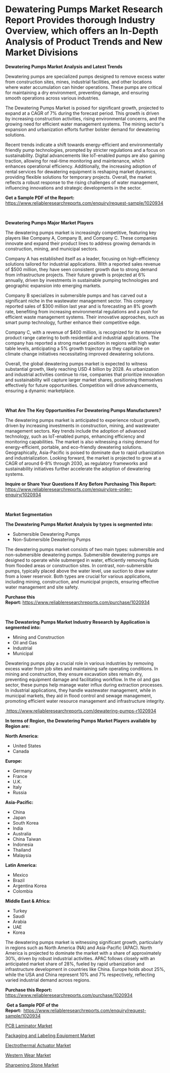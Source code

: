 <p><h1>Dewatering Pumps Market Research Report Provides thorough Industry Overview, which offers an In-Depth Analysis of Product Trends and New Market Divisions</h1></p><p><strong>Dewatering Pumps Market Analysis and Latest Trends</strong></p>
<p><p>Dewatering pumps are specialized pumps designed to remove excess water from construction sites, mines, industrial facilities, and other locations where water accumulation can hinder operations. These pumps are critical for maintaining a dry environment, preventing damage, and ensuring smooth operations across various industries. </p><p>The Dewatering Pumps Market is poised for significant growth, projected to expand at a CAGR of 7% during the forecast period. This growth is driven by increasing construction activities, rising environmental concerns, and the growing need for efficient water management systems. The mining sector's expansion and urbanization efforts further bolster demand for dewatering solutions. </p><p>Recent trends indicate a shift towards energy-efficient and environmentally friendly pump technologies, prompted by stricter regulations and a focus on sustainability. Digital advancements like IoT-enabled pumps are also gaining traction, allowing for real-time monitoring and maintenance, which enhances operational efficiency. Additionally, the increasing adoption of rental services for dewatering equipment is reshaping market dynamics, providing flexible solutions for temporary projects. Overall, the market reflects a robust response to the rising challenges of water management, influencing innovations and strategic developments in the sector.</p></p>
<p><strong>Get a Sample PDF of the Report:&nbsp;</strong> <a href="https://www.reliableresearchreports.com/enquiry/request-sample/1020934?utm_campaign=83&utm_medium=2&utm_source=Github&utm_content=ia&utm_term=04122024&utm_id=dewatering-pumps">https://www.reliableresearchreports.com/enquiry/request-sample/1020934</a></p>
<p>&nbsp;</p>
<p><strong>Dewatering Pumps Major Market Players</strong></p>
<p><p>The dewatering pumps market is increasingly competitive, featuring key players like Company A, Company B, and Company C. These companies innovate and expand their product lines to address growing demands in construction, mining, and municipal sectors.</p><p>Company A has established itself as a leader, focusing on high-efficiency solutions tailored for industrial applications. With a reported sales revenue of $500 million, they have seen consistent growth due to strong demand from infrastructure projects. Their future growth is projected at 6% annually, driven by investments in sustainable pumping technologies and geographic expansion into emerging markets.</p><p>Company B specializes in submersible pumps and has carved out a significant niche in the wastewater management sector. This company reported sales of $300 million last year and is forecasting an 8% growth rate, benefiting from increasing environmental regulations and a push for efficient waste management systems. Their innovative approaches, such as smart pump technology, further enhance their competitive edge.</p><p>Company C, with a revenue of $400 million, is recognized for its extensive product range catering to both residential and industrial applications. The company has reported a strong market position in regions with high water table levels, anticipating a 5% growth trajectory as they capitalize on climate change initiatives necessitating improved dewatering solutions.</p><p>Overall, the global dewatering pumps market is expected to witness substantial growth, likely reaching USD 4 billion by 2028. As urbanization and industrial activities continue to rise, companies that prioritize innovation and sustainability will capture larger market shares, positioning themselves effectively for future opportunities. Competition will drive advancements, ensuring a dynamic marketplace.</p></p>
<p>&nbsp;</p>
<p><strong>What Are The Key Opportunities For Dewatering Pumps Manufacturers?</strong></p>
<p><p>The dewatering pumps market is anticipated to experience robust growth, driven by increasing investments in construction, mining, and wastewater management sectors. Key trends include the adoption of advanced technology, such as IoT-enabled pumps, enhancing efficiency and monitoring capabilities. The market is also witnessing a rising demand for energy-efficient, portable, and eco-friendly dewatering solutions. Geographically, Asia-Pacific is poised to dominate due to rapid urbanization and industrialization. Looking forward, the market is projected to grow at a CAGR of around 6-8% through 2030, as regulatory frameworks and sustainability initiatives further accelerate the adoption of dewatering systems.</p></p>
<p><strong>Inquire or Share Your Questions If Any Before Purchasing This Report:</strong> <a href="https://www.reliableresearchreports.com/enquiry/pre-order-enquiry/1020934?utm_campaign=83&utm_medium=2&utm_source=Github&utm_content=ia&utm_term=04122024&utm_id=dewatering-pumps">https://www.reliableresearchreports.com/enquiry/pre-order-enquiry/1020934</a></p>
<p>&nbsp;</p>
<p><strong>Market Segmentation</strong></p>
<p><strong>The Dewatering Pumps Market Analysis by types is segmented into:</strong></p>
<p><ul><li>Submersible Dewatering Pumps</li><li>Non-Submersible Dewatering Pumps</li></ul></p>
<p><p>The dewatering pumps market consists of two main types: submersible and non-submersible dewatering pumps. Submersible dewatering pumps are designed to operate while submerged in water, efficiently removing fluids from flooded areas or construction sites. In contrast, non-submersible pumps, typically placed above the water level, use suction to draw water from a lower reservoir. Both types are crucial for various applications, including mining, construction, and municipal projects, ensuring effective water management and site safety.</p></p>
<p><strong>Purchase this Report:&nbsp;</strong><a href="https://www.reliableresearchreports.com/purchase/1020934?utm_campaign=83&utm_medium=2&utm_source=Github&utm_content=ia&utm_term=04122024&utm_id=dewatering-pumps">https://www.reliableresearchreports.com/purchase/1020934</a></p>
<p>&nbsp;</p>
<p><strong>The Dewatering Pumps Market Industry Research by Application is segmented into:</strong></p>
<p><ul><li>Mining and Construction</li><li>Oil and Gas</li><li>Industrial</li><li>Municipal</li></ul></p>
<p><p>Dewatering pumps play a crucial role in various industries by removing excess water from job sites and maintaining safe operating conditions. In mining and construction, they ensure excavation sites remain dry, preventing equipment damage and facilitating workflow. In the oil and gas sector, these pumps help manage water influx during extraction processes. In industrial applications, they handle wastewater management, while in municipal markets, they aid in flood control and sewage management, promoting efficient water resource management and infrastructure integrity.</p></p>
<p><a href="https://www.reliableresearchreports.com/dewatering-pumps-r1020934?utm_campaign=83&utm_medium=2&utm_source=Github&utm_content=ia&utm_term=04122024&utm_id=dewatering-pumps">&nbsp;https://www.reliableresearchreports.com/dewatering-pumps-r1020934</a></p>
<p><strong>In terms of Region, the Dewatering Pumps Market Players available by Region are:</strong></p>
<p>
    <p> <strong> North America: </strong>
        <ul>
            <li>United States</li>
            <li>Canada</li>
        </ul>
        </p> 
    <p> <strong> Europe: </strong>
        <ul>
            <li>Germany</li>
            <li>France</li>
            <li>U.K.</li>
            <li>Italy</li>
            <li>Russia</li>
        </ul>
        </p> 
    <p> <strong> Asia-Pacific: </strong>
        <ul>
            <li>China</li>
            <li>Japan</li>
            <li>South Korea</li>
            <li>India</li>
            <li>Australia</li>
            <li>China Taiwan</li>
            <li>Indonesia</li>
            <li>Thailand</li>
            <li>Malaysia</li>
        </ul>
        </p> 
    <p> <strong> Latin America: </strong>
        <ul>
            <li>Mexico</li>
            <li>Brazil</li>
            <li>Argentina Korea</li>
            <li>Colombia</li>
        </ul>
        </p> 
    <p> <strong> Middle East & Africa: </strong>
        <ul>
            <li>Turkey</li>
            <li>Saudi</li>
            <li>Arabia</li>
            <li>UAE</li>
            <li>Korea</li>
        </ul>
    </p>
    </p>
<p><p>The dewatering pumps market is witnessing significant growth, particularly in regions such as North America (NA) and Asia-Pacific (APAC). North America is projected to dominate the market with a share of approximately 30%, driven by robust industrial activities. APAC follows closely with an anticipated market share of 28%, fueled by rapid urbanization and infrastructure development in countries like China. Europe holds about 25%, while the USA and China represent 10% and 7% respectively, reflecting varied industrial demand across regions.</p></p>
<p><strong>Purchase this Report: </strong><a href="https://www.reliableresearchreports.com/purchase/1020934?utm_campaign=83&utm_medium=2&utm_source=Github&utm_content=ia&utm_term=04122024&utm_id=dewatering-pumps">https://www.reliableresearchreports.com/purchase/1020934</a></p>
<p>&nbsp;<strong>Get a Sample PDF of the Report:&nbsp;&nbsp;</strong><a href="https://www.reliableresearchreports.com/enquiry/request-sample/1020934?utm_campaign=83&utm_medium=2&utm_source=Github&utm_content=ia&utm_term=04122024&utm_id=dewatering-pumps">https://www.reliableresearchreports.com/enquiry/request-sample/1020934</a></p>
<p><strong></strong></p>
<p><p><a href="https://www.linkedin.com/pulse/evaluating-impact-latest-trends-pcb-laminator-market-size-ru8wf?utm_campaign=83&utm_medium=2&utm_source=Github&utm_content=ia&utm_term=04122024&utm_id=dewatering-pumps">PCB Laminator Market</a></p><p><a href="https://issuu.com/reportprime-2/docs/packaging-and-labeling-equipment-market-size-2030.?utm_campaign=83&utm_medium=2&utm_source=Github&utm_content=ia&utm_term=04122024&utm_id=dewatering-pumps">Packaging and Labeling Equipment Market</a></p><p><a href="https://www.linkedin.com/pulse/exploring-electrothermal-actuator-market-dynamics-global-pbv6f?utm_campaign=83&utm_medium=2&utm_source=Github&utm_content=ia&utm_term=04122024&utm_id=dewatering-pumps">Electrothermal Actuator Market</a></p><p><a href="https://github.com/mharielmesa/Market-Research-Report-List-5/blob/main/western-wear-market.md?utm_campaign=83&utm_medium=2&utm_source=Github&utm_content=ia&utm_term=04122024&utm_id=dewatering-pumps">Western Wear Market</a></p><p><a href="https://issuu.com/reportprime-2/docs/sharpening-stone-market-size-2030.pptx?utm_campaign=83&utm_medium=2&utm_source=Github&utm_content=ia&utm_term=04122024&utm_id=dewatering-pumps">Sharpening Stone Market</a></p></p>